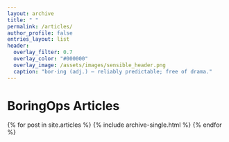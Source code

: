 ```yaml
---
layout: archive
title: " "
permalink: /articles/
author_profile: false
entries_layout: list
header:
  overlay_filter: 0.7
  overlay_color: "#000000"
  overlay_image: /assets/images/sensible_header.png
  caption: "bor·ing (adj.) — reliably predictable; free of drama."
---
```


# BoringOps Articles

{% for post in site.articles %}
  {% include archive-single.html %}
{% endfor %}
